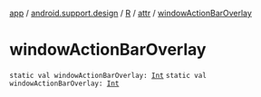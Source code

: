 [app](../../../index.md) / [android.support.design](../../index.md) / [R](../index.md) / [attr](index.md) / [windowActionBarOverlay](.)

# windowActionBarOverlay

`static val windowActionBarOverlay: `[`Int`](https://kotlinlang.org/api/latest/jvm/stdlib/kotlin/-int/index.html)
`static val windowActionBarOverlay: `[`Int`](https://kotlinlang.org/api/latest/jvm/stdlib/kotlin/-int/index.html)